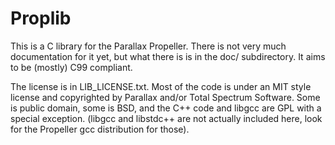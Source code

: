 # Proplib

This is a C library for the Parallax Propeller. There is not very much
documentation for it yet, but what there is is in the doc/
subdirectory. It aims to be (mostly) C99 compliant.

The license is in LIB_LICENSE.txt. Most of the code is under an MIT
style license and copyrighted by Parallax and/or Total Spectrum
Software. Some is public domain, some is BSD, and the C++ code and
libgcc are GPL with a special exception. (libgcc and libstdc++ are not
actually included here, look for the Propeller gcc distribution for those).

